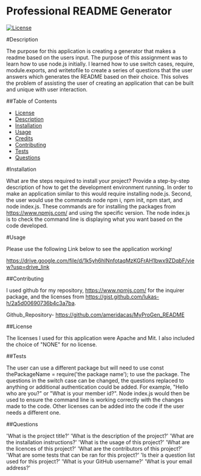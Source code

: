 # Professional README Generator

  [![License](https://img.shields.io/badge/License-MIT-blue.svg)](https://opensource.org/licenses/MIT)  

  #Description 

  The purpose for this application is creating a generator that makes a readme based on the users input. The purpose of this assignment was to learn how to use node.js initially. I learned how to use switch cases, require, module.exports, and writetofile to create a series of questions that the user answers which generates the README based on their choice. This solves the problem of assisting the user of creating an application that can be built and unique with user interaction.

  ##Table of Contents

  - [License](#License) 
  - [Description](#Description)
  - [Installation](#Installation)
  - [Usage](#Usage)
  - [Credits](#Credits)
  - [Contributing](#Contributing)
  - [Tests](#Tests)
  - [Questions](#Questions)
  
  #Installation

  What are the steps required to install your project? Provide a step-by-step description of how to get the development environment running.
  In order to make an application similar to this would require installing node.js. Second, the user would use the commands node npm i, npm init, npm start, and node index.js. These commands are for installing the packages from https://www.npmjs.com/ and using the specific version. The node index.js is to check the command line is displaying what you want based on the code developed. 
  
  #Usage

  Please use the following Link below to see the application working!

  https://drive.google.com/file/d/1k5yh6hINnfotaqMzKGFrAH1bwx9ZDqbF/view?usp=drive_link

  ##Contributing

  I used github for my repository, https://www.npmjs.com/ for the inquirer package, and the licenses from https://gist.github.com/lukas-h/2a5d00690736b4c3a7ba.

  Github_Repository- https://github.com/ameridacas/MyProGen_README

  ##License
     
  The licenses I used for this application were Apache and Mit. I also included the choice of "NONE" for no license.   

  ##Tests
  
  The user can use a different package but will need to use const thePackageName = require('the package name'); to use the package.
  The questions in the switch case can be changed, the questions replaced to anything or additional authentication could be added.  For example, "Hello who are you?" or "What is your member id?".
  Node index.js would then be used to ensure the command line is working correctly with the changes made to the code. Other licenses can be added into the code if the user needs a different one.

  ##Questions

  'What is the project title?'
  'What is the description of the project?'
  'What are the installation instructions?'
  'What is the usage of this project?'
  'What are the licences of this project?'
  'What are the contributors of this project?'
  'What are some tests that can be ran for this project?'
  'Is their a question list used for this project?'
  'What is your GitHub username?'
  'What is your email address?'

